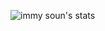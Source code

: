 ![immy soun's stats](https://github-readme-stats.vercel.app/api?username=immysoun&theme=github_dark)
